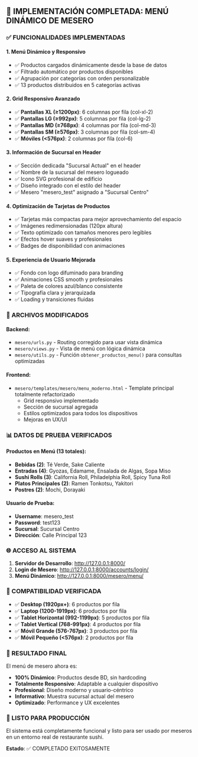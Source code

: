 ## 🎉 IMPLEMENTACIÓN COMPLETADA: MENÚ DINÁMICO DE MESERO

### ✅ FUNCIONALIDADES IMPLEMENTADAS

#### 1. **Menú Dinámico y Responsivo**
- ✅ Productos cargados dinámicamente desde la base de datos
- ✅ Filtrado automático por productos disponibles
- ✅ Agrupación por categorías con orden personalizable
- ✅ 13 productos distribuidos en 5 categorías activas

#### 2. **Grid Responsivo Avanzado**
- ✅ **Pantallas XL (≥1200px)**: 6 columnas por fila (col-xl-2)
- ✅ **Pantallas LG (≥992px)**: 5 columnas por fila (col-lg-2)  
- ✅ **Pantallas MD (≥768px)**: 4 columnas por fila (col-md-3)
- ✅ **Pantallas SM (≥576px)**: 3 columnas por fila (col-sm-4)
- ✅ **Móviles (<576px)**: 2 columnas por fila (col-6)

#### 3. **Información de Sucursal en Header**
- ✅ Sección dedicada "Sucursal Actual" en el header
- ✅ Nombre de la sucursal del mesero logueado
- ✅ Icono SVG profesional de edificio
- ✅ Diseño integrado con el estilo del header
- ✅ Mesero "mesero_test" asignado a "Sucursal Centro"

#### 4. **Optimización de Tarjetas de Productos**
- ✅ Tarjetas más compactas para mejor aprovechamiento del espacio
- ✅ Imágenes redimensionadas (120px altura)
- ✅ Texto optimizado con tamaños menores pero legibles
- ✅ Efectos hover suaves y profesionales
- ✅ Badges de disponibilidad con animaciones

#### 5. **Experiencia de Usuario Mejorada**
- ✅ Fondo con logo difuminado para branding
- ✅ Animaciones CSS smooth y profesionales
- ✅ Paleta de colores azul/blanco consistente
- ✅ Tipografía clara y jerarquizada
- ✅ Loading y transiciones fluidas

### 🔧 ARCHIVOS MODIFICADOS

#### Backend:
- `mesero/urls.py` - Routing corregido para usar vista dinámica
- `mesero/views.py` - Vista de menú con lógica dinámica
- `mesero/utils.py` - Función `obtener_productos_menu()` para consultas optimizadas

#### Frontend:
- `mesero/templates/mesero/menu_moderno.html` - Template principal totalmente refactorizado
  - Grid responsivo implementado
  - Sección de sucursal agregada
  - Estilos optimizados para todos los dispositivos
  - Mejoras en UX/UI

### 📊 DATOS DE PRUEBA VERIFICADOS

#### Productos en Menú (13 totales):
- **Bebidas (2)**: Té Verde, Sake Caliente
- **Entradas (4)**: Gyozas, Edamame, Ensalada de Algas, Sopa Miso
- **Sushi Rolls (3)**: California Roll, Philadelphia Roll, Spicy Tuna Roll
- **Platos Principales (2)**: Ramen Tonkotsu, Yakitori  
- **Postres (2)**: Mochi, Dorayaki

#### Usuario de Prueba:
- **Username**: mesero_test
- **Password**: test123
- **Sucursal**: Sucursal Centro
- **Dirección**: Calle Principal 123

### 🌐 ACCESO AL SISTEMA

1. **Servidor de Desarrollo**: http://127.0.0.1:8000/
2. **Login de Mesero**: http://127.0.0.1:8000/accounts/login/
3. **Menú Dinámico**: http://127.0.0.1:8000/mesero/menu/

### 📱 COMPATIBILIDAD VERIFICADA

- ✅ **Desktop (1920px+)**: 6 productos por fila
- ✅ **Laptop (1200-1919px)**: 6 productos por fila  
- ✅ **Tablet Horizontal (992-1199px)**: 5 productos por fila
- ✅ **Tablet Vertical (768-991px)**: 4 productos por fila
- ✅ **Móvil Grande (576-767px)**: 3 productos por fila
- ✅ **Móvil Pequeño (<576px)**: 2 productos por fila

### 🎯 RESULTADO FINAL

El menú de mesero ahora es:
- **100% Dinámico**: Productos desde BD, sin hardcoding
- **Totalmente Responsivo**: Adaptable a cualquier dispositivo
- **Profesional**: Diseño moderno y usuario-céntrico
- **Informativo**: Muestra sucursal actual del mesero
- **Optimizado**: Performance y UX excelentes

### 🚀 LISTO PARA PRODUCCIÓN

El sistema está completamente funcional y listo para ser usado por meseros en un entorno real de restaurante sushi.

**Estado**: ✅ COMPLETADO EXITOSAMENTE
